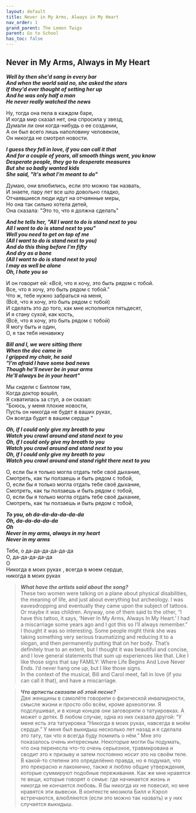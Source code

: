 ```yaml
---
layout: default
title: Never in My Arms, Always in My Heart
nav_order: 1  
grand_parent: The Lemon Twigs  
parent: Go to School
has_toc: false
---  
```


**Never in My Arms, Always in My Heart**
-----------------------------------------------
**_Well by then she'd sang in every bar  
And when the world said no, she asked the stars  
If they'd ever thought of setting her up  
And he was only half a man  
He never really watched the news_**  

Ну, тогда она пела в каждом баре,  
И когда мир сказал нет, она спросила у звезд,  
Думали ли они когда-нибудь о ее создании,  
А он был всего лишь наполовину человеком,  
Он никогда не смотрел новости.  

**_I guess they fell in love, if you can call it that  
And for a couple of years, all smooth things went, you know  
Desperate people, they go to desperate measures  
But she so badly wanted kids  
She said, "It's what I'm meant to do"_**  

Думаю, они влюбились, если это можно так назвать,  
И знаете, пару лет все шло довольно гладко,  
Отчаявшиеся люди идут на отчаянные меры,  
Но она так сильно хотела детей,  
Она сказала: "Это то, что я должна сделать"  

**_And he tells her, "All I want to do is stand next to you  
All I want to do is stand next to you"  
Well you need to get on top of me  
(All I want to do is stand next to you)  
And do this thing before I'm fifty  
And dry as a bone  
(All I want to do is stand next to you)  
I may as well be alone  
Oh, I hate you so_**  

И он говорит ей: «Всё, что я хочу, это быть рядом с тобой.  
Все, что я хочу, это быть рядом с тобой."  
Что ж, тебе нужно забраться на меня,  
(Всё, что я хочу, это быть рядом с тобой)  
И сделать это до того, как мне исполнится пятьдесят,  
И я стану сухой, как кость,  
(Всё, что я хочу, это быть рядом с тобой)  
Я могу быть и один,  
О, я так тебя ненавижу  

**_Bill and I, we were sitting there  
When the doc came in  
I gripped my chair, he said  
"I'm afraid I have some bad news  
Though he'll never be in your arms  
He'll always be in your heart"_**  

Мы сидели с Биллом там,  
Когда доктор вошёл,  
Я схватилась за стул, а он сказал:  
"Боюсь, у меня плохие новости,  
Пусть он никогда не будет в ваших руках,  
Он всегда будет в вашем сердце "  

**_Oh, if I could only give my breath to you  
Watch you crawl around and stand next to you  
Oh, if I could only give my breath to you  
Watch you crawl around and stand next to you  
Oh, if I could only give my breath to you  
Watch you crawl around and stand right there next to you_**   

О, если бы я только могла отдать тебе своё дыхание,  
Смотреть, как ты ползаешь и быть рядом с тобой,  
О, если бы я только могла отдать тебе своё дыхание,  
Смотреть, как ты ползаешь и быть рядом с тобой,  
О, если бы я только могла отдать тебе своё дыхание,  
Смотреть, как ты ползаешь и быть рядом с тобой,  

**_To you, oh da-da-da-da-da-da  
Oh, da-da-da-da-da  
Oh  
Never in my arms, always in my heart  
Never in my arms_** 

Тебе, о да-да-да-да-да-да  
О, да-да-да-да-да  
О  
Никогда в моих руках , всегда в моем сердце,  
никогда в моих руках  

> **_What have the artists said about the song?_**  
These two women were talking on a plane about physical disabilities, the meaning of life, and just about everything but archeology. I was eavesdropping and eventually they came upon the subject of tattoos. Or maybe it was children. Anyway, one of them said to the other, “I have this tattoo, it says, ‘Never In My Arms, Always In My Heart.’ I had a miscarriage some years ago and I got this so I’ll always remember.”  
I thought it was so interesting. Some people might think she was taking something very serious traumatizing and reducing it to a slogan, and then permanently putting that on her body. That’s definitely true to an extent, but I thought it was beautiful and concise, and I love general statements that sum up experiences like that. Like I like those signs that say FAMILY: Where Life Begins And Love Never Ends. I’d never hang one up, but I like those signs.  
In the context of the musical, Bill and Carol meet, fall in love (if you can call it that), and have a miscarriage.  

> **_Что артисты сказали об этой песне?_**  
Две женщины в самолёте говорили о физической инвалидности, смысле жизни и просто обо всём, кроме археологии. Я подслушивал, и в конце концов они заговорили о татуировках. А может о детях. В любом случае, одна из них сказала другой: “У меня есть эта татуировка “Никогда в моих руках, навсегда в моём сердце.” У меня был выкидыш несколько лет назад и я сделала это тату, так что я всегда буду помнить о нём.”
Мне это показалось очень интересным. Некоторые могли бы подумать, что она перенесла что-то очень серьезное, травмирована и сводит это к призыву  и затем постоянно носит это на своём теле. В какой-то степени это определённо правда, но я подумал, что это прекрасно и лаконично, также я люблю общие утверждения, которые суммируют подобные переживания. Как же мне нравятся те вещи, которые говорят о семье: где начинается жизнь и никогда не кончается любовь.  Я бы никогда их не повесил, но мне нравятся эти вывески. В контексте мюзикла Билл и Кэрол встречаются, влюбляются (если это можно так назвать) и у них случается выкидыш.
